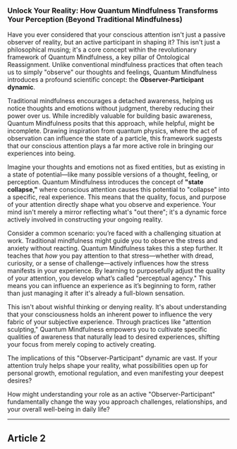 ### Unlock Your Reality: How Quantum Mindfulness Transforms Your Perception (Beyond Traditional Mindfulness)
Have you ever considered that your conscious attention isn't just a passive observer of reality, but an active participant in shaping it? This isn't just a philosophical musing; it's a core concept within the revolutionary framework of Quantum Mindfulness, a key pillar of Ontological Reassignment. Unlike conventional mindfulness practices that often teach us to simply "observe" our thoughts and feelings, Quantum Mindfulness introduces a profound scientific concept: the **Observer-Participant dynamic**.

Traditional mindfulness encourages a detached awareness, helping us notice thoughts and emotions without judgment, thereby reducing their power over us. While incredibly valuable for building basic awareness, Quantum Mindfulness posits that this approach, while helpful, might be incomplete. Drawing inspiration from quantum physics, where the act of observation can influence the state of a particle, this framework suggests that our conscious attention plays a far more active role in bringing our experiences into being.

Imagine your thoughts and emotions not as fixed entities, but as existing in a state of potential—like many possible versions of a thought, feeling, or perception. Quantum Mindfulness introduces the concept of **"state collapse,"** where conscious attention causes this potential to "collapse" into a specific, real experience. This means that the quality, focus, and purpose of your attention directly shape what you observe and experience. Your mind isn't merely a mirror reflecting what's "out there"; it's a dynamic force actively involved in constructing your ongoing reality.

Consider a common scenario: you’re faced with a challenging situation at work. Traditional mindfulness might guide you to observe the stress and anxiety without reacting. Quantum Mindfulness takes this a step further. It teaches that *how* you pay attention to that stress—whether with dread, curiosity, or a sense of challenge—actively influences how the stress manifests in your experience. By learning to purposefully adjust the quality of your attention, you develop what’s called "perceptual agency." This means you can influence an experience as it’s beginning to form, rather than just managing it after it's already a full-blown sensation.

This isn't about wishful thinking or denying reality. It's about understanding that your consciousness holds an inherent power to influence the very fabric of your subjective experience. Through practices like "attention sculpting," Quantum Mindfulness empowers you to cultivate specific qualities of awareness that naturally lead to desired experiences, shifting your focus from merely coping to actively creating.

The implications of this "Observer-Participant" dynamic are vast. If your attention truly helps shape your reality, what possibilities open up for personal growth, emotional regulation, and even manifesting your deepest desires?

How might understanding your role as an active "Observer-Participant" fundamentally change the way you approach challenges, relationships, and your overall well-being in daily life?

---

## Article 2